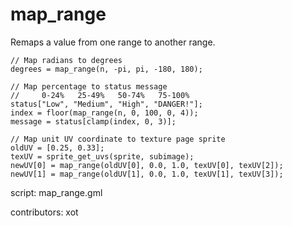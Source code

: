 map_range
=========

Remaps a value from one range to another range. 

```
// Map radians to degrees
degrees = map_range(n, -pi, pi, -180, 180);

// Map percentage to status message
//     0-24%   25-49%   50-74%   75-100%
status["Low", "Medium", "High", "DANGER!"];
index = floor(map_range(n, 0, 100, 0, 4));
message = status[clamp(index, 0, 3)];

// Map unit UV coordinate to texture page sprite
oldUV = [0.25, 0.33];
texUV = sprite_get_uvs(sprite, subimage);
newUV[0] = map_range(oldUV[0], 0.0, 1.0, texUV[0], texUV[2]);
newUV[1] = map_range(oldUV[1], 0.0, 1.0, texUV[1], texUV[3]);
```

script: map_range.gml

contributors: xot
